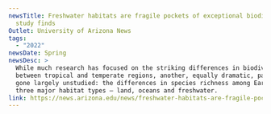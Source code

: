 ```yaml
---
newsTitle: Freshwater habitats are fragile pockets of exceptional biodiversity,
  study finds
Outlet: University of Arizona News
tags:
  - "2022"
newsDate: Spring
newsDesc: >
  While much research has focused on the striking differences in biodiversity
  between tropical and temperate regions, another, equally dramatic, pattern has
  gone largely unstudied: the differences in species richness among Earth's
  three major habitat types – land, oceans and freshwater.
link: https://news.arizona.edu/news/freshwater-habitats-are-fragile-pockets-exceptional-biodiversity-study-finds
---
```

